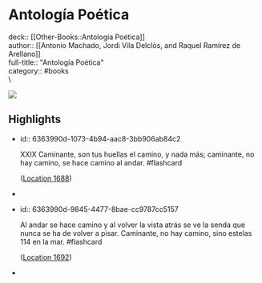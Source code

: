 # Antología Poética

deck:: [[Other-Books::Antología Poética]]\
author:: [[Antonio Machado, Jordi Vila Delclòs, and Raquel Ramírez de Arellano]]\
full-title:: "Antología Poética"\
category:: #books\
\

![](https://m.media-amazon.com/images/I/91jC+-AiM8L._SY160.jpg)
## Highlights
- id:: 6363990d-1073-4b94-aac8-3bb906ab84c2
  
  XXIX Caminante, son tus huellas el camino, y nada más; caminante, no hay camino, se hace camino al andar. #flashcard 
  
  
    ([Location 1688](https://readwise.io/to_kindle?action=open&asin=B08BJF6X6P&location=1688))
-
- id:: 6363990d-9845-4477-8bae-cc9787cc5157
  
  Al andar se hace camino y al volver la vista atrás se ve la senda que nunca se ha de volver a pisar. Caminante, no hay camino, sino estelas 114 en la mar. #flashcard 
  
  
    ([Location 1692](https://readwise.io/to_kindle?action=open&asin=B08BJF6X6P&location=1692))
-